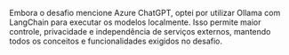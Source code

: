 Embora o desafio mencione Azure ChatGPT, optei por utilizar Ollama com LangChain para executar os modelos localmente. Isso permite maior controle, privacidade e independência de serviços externos, mantendo todos os conceitos e funcionalidades exigidos no desafio.